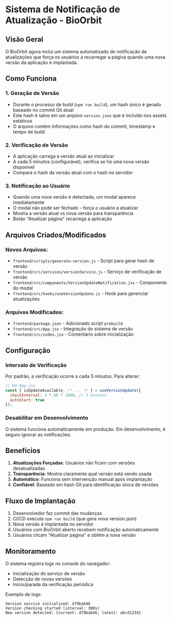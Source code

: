 # Sistema de Notificação de Atualização - BioOrbit

## Visão Geral

O BioOrbit agora inclui um sistema automatizado de notificação de atualizações que força os usuários a recarregar a página quando uma nova versão da aplicação é implantada.

## Como Funciona

### 1. Geração de Versão
- Durante o processo de build (`npm run build`), um hash único é gerado baseado no commit Git atual
- Este hash é salvo em um arquivo `version.json` que é incluído nos assets estáticos
- O arquivo contém informações como hash do commit, timestamp e tempo de build

### 2. Verificação de Versão
- A aplicação carrega a versão atual ao inicializar
- A cada 5 minutos (configurável), verifica se há uma nova versão disponível
- Compara o hash da versão atual com o hash no servidor

### 3. Notificação ao Usuário
- Quando uma nova versão é detectada, um modal aparece imediatamente
- O modal não pode ser fechado - força o usuário a atualizar
- Mostra a versão atual vs nova versão para transparência
- Botão "Atualizar página" recarrega a aplicação

## Arquivos Criados/Modificados

### Novos Arquivos:
- `frontend/scripts/generate-version.js` - Script para gerar hash de versão
- `frontend/src/services/versionService.js` - Serviço de verificação de versão
- `frontend/src/components/VersionUpdateNotification.jsx` - Componente do modal
- `frontend/src/hooks/useVersionUpdate.js` - Hook para gerenciar atualizações

### Arquivos Modificados:
- `frontend/package.json` - Adicionado script `prebuild`
- `frontend/src/App.jsx` - Integração do sistema de versão
- `frontend/src/index.jsx` - Comentário sobre inicialização

## Configuração

### Intervalo de Verificação
Por padrão, a verificação ocorre a cada 5 minutos. Para alterar:

```javascript
// Em App.jsx
const { isUpdateAvailable, /* ... */ } = useVersionUpdate({
  checkInterval: 3 * 60 * 1000, // 3 minutos
  autoStart: true
});
```

### Desabilitar em Desenvolvimento
O sistema funciona automaticamente em produção. Em desenvolvimento, é seguro ignorar as notificações.

## Benefícios

1. **Atualizações Forçadas**: Usuários não ficam com versões desatualizadas
2. **Transparência**: Mostra claramente qual versão está sendo usada
3. **Automático**: Funciona sem intervenção manual após implantação
4. **Confiável**: Baseado em hash Git para identificação única de versões

## Fluxo de Implantação

1. Desenvolvedor faz commit das mudanças
2. CI/CD executa `npm run build` (que gera nova version.json)
3. Nova versão é implantada no servidor
4. Usuários com BioOrbit aberto recebem notificação automaticamente
5. Usuários clicam "Atualizar página" e obtêm a nova versão

## Monitoramento

O sistema registra logs no console do navegador:
- Inicialização do serviço de versão
- Detecção de novas versões
- Início/parada da verificação periódica

Exemplo de logs:
```
Version service initialized: d79ba646
Version checking started (interval: 300s)
New version detected: {current: d79ba646, latest: abcd1234}
```